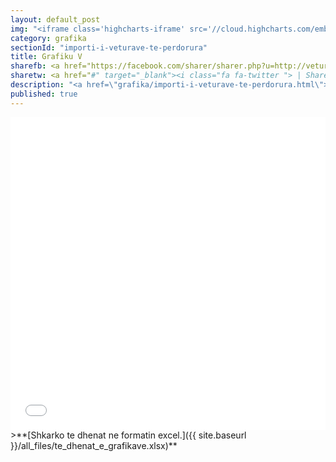 ```yaml
---
layout: default_post
img: "<iframe class='highcharts-iframe' src='//cloud.highcharts.com/embed/edovuh' style='background-color: #f8f8f8; border: 0; width: 100%; height: 400px'>&nbsp;</iframe>"
category: grafika
sectionId: "importi-i-veturave-te-perdorura"
title: Grafiku V
sharefb: <a href="https://facebook.com/sharer/sharer.php?u=http://veturat.institutigap.org/grafika/importi-i-veturave-te-perdorura.html" target="_blank"><i class="fa fa-facebook">&nbsp;| Share on facebook</i> </a>
sharetw: <a href="#" target="_blank"><i class="fa fa-twitter "> | Share on twitter</i> </a> 
description: "<a href=\"grafika/importi-i-veturave-te-perdorura.html\">Ky grafikon </a> paraqet vendin e origjinës për veturat e përdorura.<br><br>Burimi: Dogana e Kosovës"
published: true
---
```










<iframe class="highcharts-iframe" src="//cloud.highcharts.com/embed/edovuh" style="background-color: #f8f8f8; border: 0; width: 100%; height: 500px">&nbsp;</iframe>
>**[Shkarko te dhenat ne formatin excel.]({{ site.baseurl }}/all_files/te_dhenat_e_grafikave.xlsx)**
